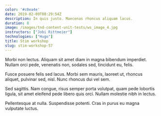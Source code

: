 ```yaml
---
color: '#c0ea4e'
date: 2019-02-09T08:29:54Z
description: In quis justo. Maecenas rhoncus aliquam lacus.
duration: 8
image: /images/tnd-content-unit-tests/ws_image_4.jpg
instructors: ["Jobi Rittmeier"]
technologies: ["Hugo"]
title: Stim workshop
slug: stim-workshop-57
---
```

Morbi non lectus. Aliquam sit amet diam in magna bibendum imperdiet. Nullam orci pede, venenatis non, sodales sed, tincidunt eu, felis.

Fusce posuere felis sed lacus. Morbi sem mauris, laoreet ut, rhoncus aliquet, pulvinar sed, nisl. Nunc rhoncus dui vel sem.

Sed sagittis. Nam congue, risus semper porta volutpat, quam pede lobortis ligula, sit amet eleifend pede libero quis orci. Nullam molestie nibh in lectus.

Pellentesque at nulla. Suspendisse potenti. Cras in purus eu magna vulputate luctus.
